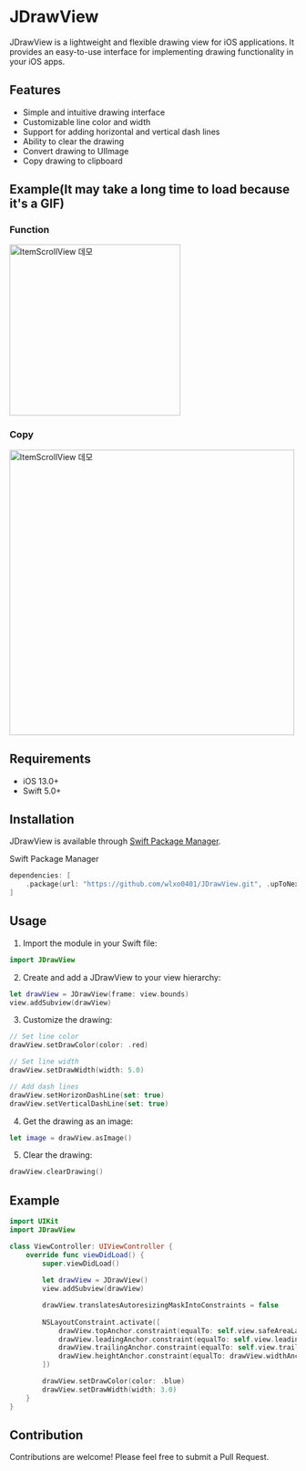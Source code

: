 # JDrawView

JDrawView is a lightweight and flexible drawing view for iOS applications. It provides an easy-to-use interface for implementing drawing functionality in your iOS apps.

## Features

- Simple and intuitive drawing interface
- Customizable line color and width
- Support for adding horizontal and vertical dash lines
- Ability to clear the drawing
- Convert drawing to UIImage
- Copy drawing to clipboard

## Example(It may take a long time to load because it's a GIF)
### Function
<img src="https://github.com/user-attachments/assets/1c261e9f-6930-4e4a-94c4-6cf6ff97ab21" width="300" alt="ItemScrollView 데모">

### Copy
<img src="https://github.com/user-attachments/assets/61543340-5f31-40c1-adc7-f79fc0e09a86" width="500" alt="ItemScrollView 데모">



## Requirements

- iOS 13.0+
- Swift 5.0+

## Installation

JDrawView is available through [Swift Package Manager](https://swift.org/package-manager/).

Swift Package Manager

```swift
dependencies: [
    .package(url: "https://github.com/wlxo0401/JDrawView.git", .upToNextMajor(from: "1.0.4"))
]
```

## Usage

1. Import the module in your Swift file:

```swift
import JDrawView
```

2. Create and add a JDrawView to your view hierarchy:

```swift
let drawView = JDrawView(frame: view.bounds)
view.addSubview(drawView)
```

3. Customize the drawing:

```swift
// Set line color
drawView.setDrawColor(color: .red)

// Set line width
drawView.setDrawWidth(width: 5.0)

// Add dash lines
drawView.setHorizonDashLine(set: true)
drawView.setVerticalDashLine(set: true)
```

4. Get the drawing as an image:

```swift
let image = drawView.asImage()
```

5. Clear the drawing:

```swift
drawView.clearDrawing()
```

## Example

```swift
import UIKit
import JDrawView

class ViewController: UIViewController {
    override func viewDidLoad() {
        super.viewDidLoad()
        
        let drawView = JDrawView()
        view.addSubview(drawView)

        drawView.translatesAutoresizingMaskIntoConstraints = false
        
        NSLayoutConstraint.activate([
            drawView.topAnchor.constraint(equalTo: self.view.safeAreaLayoutGuide.topAnchor, constant: 20),
            drawView.leadingAnchor.constraint(equalTo: self.view.leadingAnchor, constant: 20),
            drawView.trailingAnchor.constraint(equalTo: self.view.trailingAnchor, constant: -20),
            drawView.heightAnchor.constraint(equalTo: drawView.widthAnchor),
        ])

        drawView.setDrawColor(color: .blue)
        drawView.setDrawWidth(width: 3.0)
    }
}
```

## Contribution

Contributions are welcome! Please feel free to submit a Pull Request.
